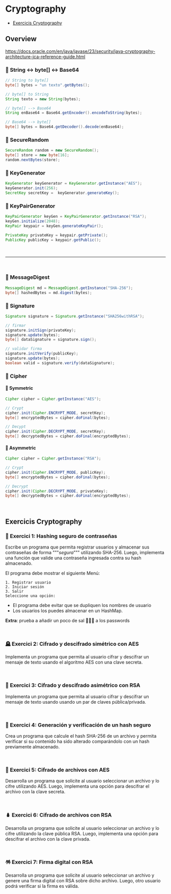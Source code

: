 # Cryptography

* [Exercicis Cryptography](#exercicis-cryptography)

## Overview

https://docs.oracle.com/en/java/javase/23/security/java-cryptography-architecture-jca-reference-guide.html


### 🔐 String ↔ byte[] ↔ Base64

```java
// String to byte[]
byte[] bytes = "un texto".getBytes();

// byte[] to String
String texto = new String(bytes);

// byte[] --> Base64
String enBase64 = Base64.getEncoder().encodeToString(bytes);

// Base64 --> byte[]
byte[] bytes = Base64.getDecoder().decode(enBase64);

```

### 🔐 SecureRandom

```java
SecureRandom random = new SecureRandom();
byte[] store = new byte[16];
random.nextBytes(store);
```

### 🔐 KeyGenerator

```java
KeyGenerator keyGenerator = KeyGenerator.getInstance("AES");
keyGenerator.init(256);
SecretKey secretKey =  keyGenerator.generateKey();
```

### 🔐 KeyPairGenerator

```java
KeyPairGenerator keyGen = KeyPairGenerator.getInstance("RSA");
keyGen.initialize(2048);
KeyPair keypair = keyGen.generateKeyPair();

PrivateKey privateKey = keypair.getPrivate();
PublicKey publicKey = keypair.getPublic();
```

<br>
<hr>
<br>

### 🔐 MessageDigest

```java
MessageDigest md = MessageDigest.getInstance("SHA-256");
byte[] hashedBytes = md.digest(bytes);
```

### 🔐 Signature

```java
Signature signature = Signature.getInstance("SHA256withRSA");

// firmar
signature.initSign(privateKey);
signature.update(bytes);
byte[] dataSignature = signature.sign();

// validar firma
signature.initVerify(publicKey);
signature.update(bytes);
boolean valid = signature.verify(dataSignature);
```

### 🔐 Cipher

#### 🥄 Symmetric

```java
Cipher cipher = Cipher.getInstance("AES");

// Crypt
cipher.init(Cipher.ENCRYPT_MODE, secretKey);
byte[] encryptedBytes = cipher.doFinal(bytes);

// Decypt
cipher.init(Cipher.DECRYPT_MODE, secretKey);
byte[] decryptedBytes = cipher.doFinal(encryptedBytes);
```

#### 🍴 Asymmetric

```java
Cipher cipher = Cipher.getInstance("RSA");

// Crypt
cipher.init(Cipher.ENCRYPT_MODE, publicKey);
byte[] encryptedBytes = cipher.doFinal(bytes);

// Decrypt
cipher.init(Cipher.DECRYPT_MODE, privateKey);
byte[] decryptedBytes = cipher.doFinal(encryptedBytes);

```


<br />

## Exercicis Cryptography

### 🧬 Exercici 1: Hashing seguro de contraseñas

Escribe un programa que permita registrar usuarios y almacenar sus contraseñas de forma """_segura_""" utilizando SHA-256. Luego, implementa una función que valide una contraseña ingresada contra su hash almacenado.

El programa debe mostrar el siguiente Menú:
```
1. Registrar usuario
2. Iniciar sesión
3. Salir
Seleccione una opción: 
```

* El programa debe evitar que se dupliquen los nombres de usuario
* Los usuarios los puedes almacenar en un HashMap.

**Extra**: prueba a añadir un poco de sal 🧂🧂🧂 a los passwords

<br />

### 🪦 Exercici 2: Cifrado y descifrado simétrico con AES

Implementa un programa que permita al usuario cifrar y descifrar un mensaje de texto usando el algoritmo AES con una clave secreta.

<br />

### 🧪 Exercici 3: Cifrado y descifrado asimétrico con RSA

Implementa un programa que permita al usuario cifrar y descifrar un mensaje de texto usando usando un par de claves pública/privada.

<br />

### 🔭 Exercici 4: Generación y verificación de un hash seguro

Crea un programa que calcule el hash SHA-256 de un archivo y permita verificar si su contenido ha sido alterado comparándolo con un hash previamente almacenado.

<br />

### 🧽 Exercici 5: Cifrado de archivos con AES

Desarrolla un programa que solicite al usuario seleccionar un archivo y lo cifre utilizando AES. Luego, implementa una opción para descifrar el archivo con la clave secreta.

<br />

### 🪆 Exercici 6: Cifrado de archivos con RSA

Desarrolla un programa que solicite al usuario seleccionar un archivo y lo cifre utilizando la clave pública RSA. Luego, implementa una opción para descifrar el archivo con la clave privada.

<br />

### 🪅 Exercici 7: Firma digital con RSA

Desarrolla un programa que solicite al usuario seleccionar un archivo y genere una firma digital con RSA sobre dicho archivo. Luego, otro usuario podrá verificar si la firma es válida.